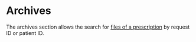 # Archives

The archives section allows the search for [files of a prescription](prescription/files.md) by request ID or patient ID.
